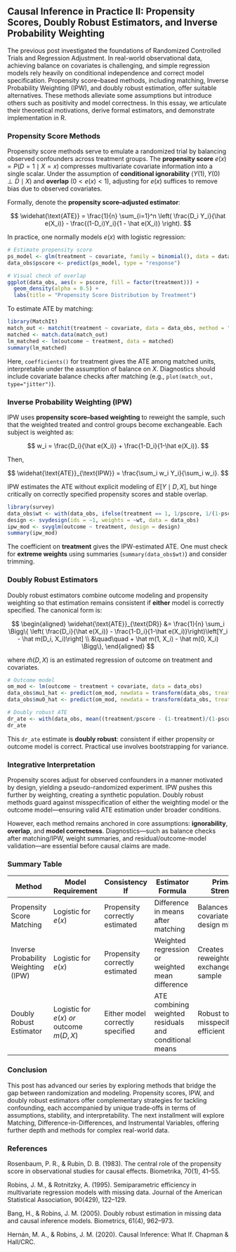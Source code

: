 
## Causal Inference in Practice II: Propensity Scores, Doubly Robust Estimators, and Inverse Probability Weighting
The previous post investigated the foundations of Randomized Controlled Trials and Regression Adjustment. In real-world observational data, achieving balance on covariates is challenging, and simple regression models rely heavily on conditional independence and correct model specification. Propensity score–based methods, including matching, Inverse Probability Weighting (IPW), and doubly robust estimation, offer suitable alternatives. These methods alleviate some assumptions but introduce others such as positivity and model correctness. In this essay, we articulate their theoretical motivations, derive formal estimators, and demonstrate implementation in R.

### Propensity Score Methods

Propensity score methods serve to emulate a randomized trial by balancing observed confounders across treatment groups. The **propensity score** $e(x) = P(D=1 \mid X=x)$ compresses multivariate covariate information into a single scalar. Under the assumption of **conditional ignorability** ($Y(1),Y(0) \perp D \mid X$) and **overlap** ($0 < e(x) < 1$), adjusting for $e(x)$ suffices to remove bias due to observed covariates.

Formally, denote the **propensity score–adjusted estimator**:

$$
\widehat{\text{ATE}} = \frac{1}{n} \sum_{i=1}^n \left( \frac{D_i Y_i}{\hat e(X_i)} - \frac{(1-D_i)Y_i}{1 - \hat e(X_i)} \right).
$$

In practice, one normally models $e(x)$ with logistic regression:

```r
# Estimate propensity score
ps_model <- glm(treatment ~ covariate, family = binomial(), data = data_obs)
data_obs$pscore <- predict(ps_model, type = "response")

# Visual check of overlap
ggplot(data_obs, aes(x = pscore, fill = factor(treatment))) +
  geom_density(alpha = 0.5) +
  labs(title = "Propensity Score Distribution by Treatment")
```

To estimate ATE by matching:

```r
library(MatchIt)
match_out <- matchit(treatment ~ covariate, data = data_obs, method = "nearest", ratio = 1)
matched <- match.data(match_out)
lm_matched <- lm(outcome ~ treatment, data = matched)
summary(lm_matched)
```

Here, `coefficients()` for treatment gives the ATE among matched units, interpretable under the assumption of balance on $X$. Diagnostics should include covariate balance checks after matching (e.g., `plot(match_out, type="jitter")`).



### Inverse Probability Weighting (IPW)

IPW uses **propensity score–based weighting** to reweight the sample, such that the weighted treated and control groups become exchangeable. Each subject is weighted as:

$$
w_i = \frac{D_i}{\hat e(X_i)} + \frac{1-D_i}{1-\hat e(X_i)}.
$$

Then,

$$
\widehat{\text{ATE}}_{\text{IPW}} = \frac{\sum_i w_i Y_i}{\sum_i w_i}.
$$

IPW estimates the ATE without explicit modeling of $E[Y \mid D, X]$, but hinge critically on correctly specified propensity scores and stable overlap.

```r
library(survey)
data_obs$wt <- with(data_obs, ifelse(treatment == 1, 1/pscore, 1/(1-pscore)))
design <- svydesign(ids = ~1, weights = ~wt, data = data_obs)
ipw_mod <- svyglm(outcome ~ treatment, design = design)
summary(ipw_mod)
```

The coefficient on **treatment** gives the IPW-estimated ATE. One must check for **extreme weights** using summaries (`summary(data_obs$wt)`) and consider trimming.



### Doubly Robust Estimators

Doubly robust estimators combine outcome modeling and propensity weighting so that estimation remains consistent if **either** model is correctly specified. The canonical form is:

$$
\begin{aligned}
\widehat{\text{ATE}}_{\text{DR}} &= \frac{1}{n} \sum_i \Bigg\{ \left( \frac{D_i}{\hat e(X_i)} - \frac{1-D_i}{1-\hat e(X_i)}\right)\left[Y_i - \hat m(D_i, X_i)\right] \\
&\quad\quad + \hat m(1, X_i) - \hat m(0, X_i) \Bigg\},
\end{aligned}
$$

where $\hat m(D, X)$ is an estimated regression of outcome on treatment and covariates.

```r
# Outcome model
om_mod <- lm(outcome ~ treatment + covariate, data = data_obs)
data_obs$mu1_hat <- predict(om_mod, newdata = transform(data_obs, treatment = 1))
data_obs$mu0_hat <- predict(om_mod, newdata = transform(data_obs, treatment = 0))

# Doubly robust ATE
dr_ate <- with(data_obs, mean((treatment/pscore - (1-treatment)/(1-pscore))*(outcome - (treatment*mu1_hat + (1-treatment)*mu0_hat)) + mu1_hat - mu0_hat))
dr_ate
```

This `dr_ate` estimate is **doubly robust**: consistent if either propensity or outcome model is correct. Practical use involves bootstrapping for variance.



### Integrative Interpretation

Propensity scores adjust for observed confounders in a manner motivated by design, yielding a pseudo-randomized experiment. IPW pushes this further by weighting, creating a synthetic population. Doubly robust methods guard against misspecification of either the weighting model or the outcome model—ensuring valid ATE estimation under broader conditions.

However, each method remains anchored in core assumptions: **ignorability**, **overlap**, and **model correctness**. Diagnostics—such as balance checks after matching/IPW, weight summaries, and residual/outcome-model validation—are essential before causal claims are made.



### Summary Table

| Method                              | Model Requirement                         | Consistency If                   | Estimator Formula                                      | Primary Strength                        |
| ----------------------------------- | ----------------------------------------- | -------------------------------- | ------------------------------------------------------ | --------------------------------------- |
| Propensity Score Matching           | Logistic for $e(x)$                       | Propensity correctly estimated   | Difference in means after matching                     | Balances covariates; design mimicry     |
| Inverse Probability Weighting (IPW) | Logistic for $e(x)$                       | Propensity correctly estimated   | Weighted regression or weighted mean difference        | Creates reweighted, exchangeable sample |
| Doubly Robust Estimator             | Logistic for $e(x)$ *or* outcome $m(D,X)$ | Either model correctly specified | ATE combining weighted residuals and conditional means | Robust to misspecification, efficient   |



### Conclusion

This post has advanced our series by exploring methods that bridge the gap between randomization and modeling. Propensity scores, IPW, and doubly robust estimators offer complementary strategies for tackling confounding, each accompanied by unique trade‑offs in terms of assumptions, stability, and interpretability. The next installment will explore Matching, Difference-in-Differences, and Instrumental Variables, offering further depth and methods for complex real-world data.

### References  
Rosenbaum, P. R., & Rubin, D. B. (1983). The central role of the propensity score in observational studies for causal effects. Biometrika, 70(1), 41–55.

Robins, J. M., & Rotnitzky, A. (1995). Semiparametric efficiency in multivariate regression models with missing data. Journal of the American Statistical Association, 90(429), 122–129.

Bang, H., & Robins, J. M. (2005). Doubly robust estimation in missing data and causal inference models. Biometrics, 61(4), 962–973.

Hernán, M. A., & Robins, J. M. (2020). Causal Inference: What If. Chapman & Hall/CRC.
